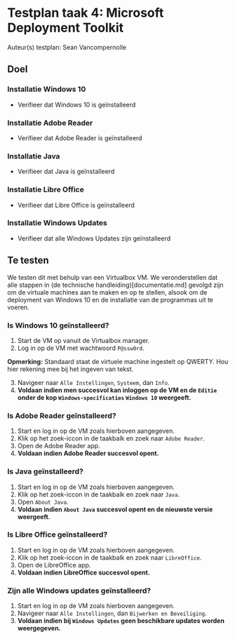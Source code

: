 # Testplan taak 4: Microsoft Deployment Toolkit

Auteur(s) testplan: Sean Vancompernolle

## Doel
### Installatie Windows 10
- Verifieer dat Windows 10 is geïnstalleerd
### Installatie Adobe Reader
- Verifieer dat Adobe Reader is geïnstalleerd
### Installatie Java
- Verifieer dat Java is geïnstalleerd
### Installatie Libre Office
- Verifieer dat Libre Office is geïnstalleerd
### Installatie Windows Updates
- Verifieer dat alle Windows Updates zijn geïnstalleerd

## Te testen

We testen dit met behulp van een Virtualbox VM. We veronderstellen dat alle stappen in (de technische handleiding)[documentatie.md] gevolgd zijn om de virtuale machines aan te maken en op te stellen, alsook om de deployment van Windows 10 en de installatie van de programmas uit te voeren.

### Is Windows 10 geïnstalleerd?
1. Start de VM op vanuit de Virtualbox manager.
2. Log in op de VM met wachtwoord `P@ssw0rd`.

**Opmerking:** Standaard staat de virtuele machine ingestelt op QWERTY. Hou hier rekening mee bij het ingeven van tekst.

3. Navigeer naar `Alle Instellingen`, `Systeem`, dan `Info`.
4. **Voldaan indien men succesvol kan inloggen op de VM en de `Editie` onder de kop `Windows-specificaties` `Windows 10` weergeeft.**

### Is Adobe Reader geïnstalleerd?
1. Start en log in op de VM zoals hierboven aangegeven.
2. Klik op het zoek-iccon in de taakbalk en zoek naar `Adobe Reader`.
3. Open de Adobe Reader app.
4. **Voldaan indien Adobe Reader succesvol opent.**

### Is Java geïnstalleerd?
1. Start en log in op de VM zoals hierboven aangegeven.
2. Klik op het zoek-iccon in de taakbalk en zoek naar `Java`.
3. Open `About Java`.
4. **Voldaan indien `About Java` succesvol opent en de nieuwste versie weergeeft.**

### Is Libre Office geïnstalleerd?
1. Start en log in op de VM zoals hierboven aangegeven.
2. Klik op het zoek-iccon in de taakbalk en zoek naar `LibreOffice`.
3. Open de LibreOffice app.
4. **Voldaan indien LibreOffice succesvol opent.**

### Zijn alle Windows updates geïnstalleerd?
1. Start en log in op de VM zoals hierboven aangegeven.
2. Navigeer naar `Alle Instellingen`, dan `Bijwerken en Beveiliging`.
3. **Voldaan indien bij `Windows Updates` geen beschikbare updates worden weergegeven.**
